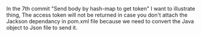 In the 7th commit "Send body by hash-map to get token"
I want to illustrate thing, The access token will not be returned in case you don't attach the Jackson dependancy in pom.xml file because we need to convert
the Java object to Json file to send it.
